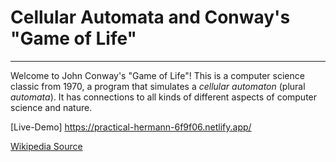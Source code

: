 # Cellular Automata and Conway's "Game of Life"


---

Welcome to John Conway's "Game of Life"! This is a computer science
classic from 1970, a program that simulates a _cellular automaton_
(plural _automata_). It has connections to all kinds of different
aspects of computer science and nature.


[Live-Demo] https://practical-hermann-6f9f06.netlify.app/

[Wikipedia Source](https://en.wikipedia.org/wiki/Conway%27s_Game_of_Life#Examples_of_patterns)

